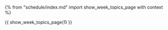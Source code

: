{% from "schedule/index.md" import show_week_topics_page with context %}

{{ show_week_topics_page(1) }}
